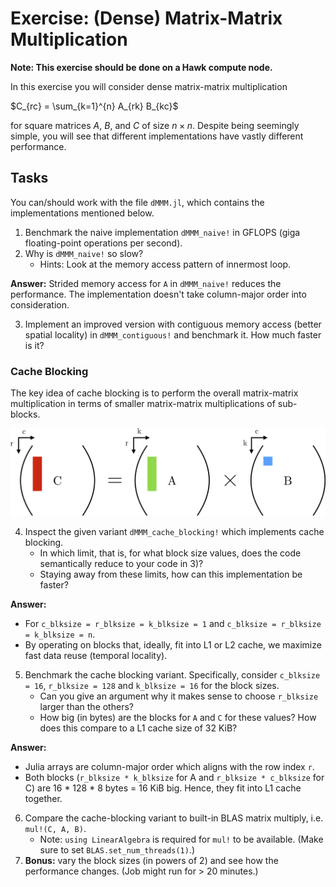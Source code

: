 # Exercise: (Dense) Matrix-Matrix Multiplication

**Note: This exercise should be done on a Hawk compute node.**

In this exercise you will consider dense matrix-matrix multiplication

$C_{rc} = \sum_{k=1}^{n} A_{rk} B_{kc}$

for square matrices $A$, $B$, and $C$ of size $n \times n$. Despite being seemingly simple, you will see that different implementations have vastly different performance.

## Tasks

You can/should work with the file `dMMM.jl`, which contains the implementations mentioned below.

1) Benchmark the naive implementation `dMMM_naive!` in GFLOPS (giga floating-point operations per second).
2) Why is `dMMM_naive!` so slow?
    * Hints: Look at the memory access pattern of innermost loop.
    
**Answer:** Strided memory access for `A` in `dMMM_naive!` reduces the performance. The implementation doesn't take column-major order into consideration.
    
3) Implement an improved version with contiguous memory access (better spatial locality) in `dMMM_contiguous!` and benchmark it. How much faster is it?

### Cache Blocking

The key idea of cache blocking is to perform the overall matrix-matrix multiplication in terms of smaller matrix-matrix multiplications of sub-blocks.

<img src="../imgs/dMMM_cache_blocking.png">
<br>

4) Inspect the given variant `dMMM_cache_blocking!` which implements cache blocking.
    * In which limit, that is, for what block size values, does the code semantically reduce to your code in 3)?
    * Staying away from these limits, how can this implementation be faster?
    
**Answer:**
* For `c_blksize = r_blksize = k_blksize = 1` and `c_blksize = r_blksize = k_blksize = n`.
* By operating on blocks that, ideally, fit into L1 or L2 cache, we maximize fast data reuse (temporal locality).
    
5) Benchmark the cache blocking variant. Specifically, consider `c_blksize = 16`, `r_blksize = 128` and `k_blksize = 16` for the block sizes.
    * Can you give an argument why it makes sense to choose `r_blksize` larger than the others?
    * How big (in bytes) are the blocks for `A` and `C` for these values? How does this compare to a L1 cache size of 32 KiB?
    
**Answer:**
* Julia arrays are column-major order which aligns with the row index `r`.
* Both blocks (`r_blksize * k_blksize` for A and `r_blksize * c_blksize` for C) are 16 * 128 * 8 bytes = 16 KiB big. Hence, they fit into L1 cache together.
    
6) Compare the cache-blocking variant to built-in BLAS matrix multiply, i.e. `mul!(C, A, B)`.
    * Note: `using LinearAlgebra` is required for `mul!` to be available. (Make sure to set `BLAS.set_num_threads(1)`.)
7) **Bonus:** vary the block sizes (in powers of 2) and see how the performance changes. (Job might run for > 20 minutes.)